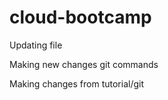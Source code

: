 # cloud-bootcamp
Updating file

Making new changes git commands

Making changes from tutorial/git


